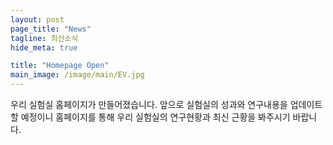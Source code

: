 ```yaml
---
layout: post
page_title: "News"
tagline: 최신소식
hide_meta: true

title: "Homepage Open"
main_image: /image/main/EV.jpg
---
```


우리 실험실 홈페이지가 만들어졌습니다. 
앞으로 실험실의 성과와 연구내용을 업데이트 할 예정이니 홈페이지를 통해 우리 실험실의 연구현황과 최신 근황을 봐주시기 바랍니다. 
